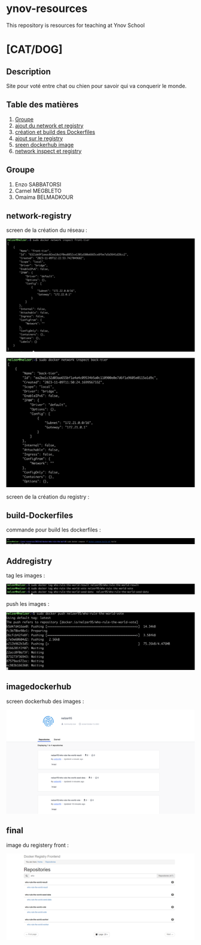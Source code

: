 # ynov-resources
This repository is resources for teaching at Ynov School

# [CAT/DOG]

## Description
Site pour voté entre chat ou chien pour savoir qui va conquerir le monde.

## Table des matières
1. [Groupe](#Groupe)
2. [ajout du network et registry](#network-registry)
3. [création et build des Dockerfiles](#build-Dockerfiles)
4. [ajout sur le registry](#Addregistry)
5. [sreen dockerhub image](#imagedockerhub)
6. [network inspect et registry ](#final)

## Groupe 

1. Enzo SABBATORSI
2. Carnel MEGBLETO
3. Omaima BELMADKOUR


## network-registry
screen de la création du réseau :

![front](image/frontn.png)

![back](image/back.png)

screen de la création du registry :





## build-Dockerfiles
commande pour build les dockerfiles :

![build](image/cbuild.png)

## Addregistry
tag les images : 

![tag](image/tag.png)

push les images : 

![push](image/push.png)

## imagedockerhub

screen dockerhub des images :

![push](image/imagedocker.png)


## final

image du registery front :

![push](image/registrefr.png)





